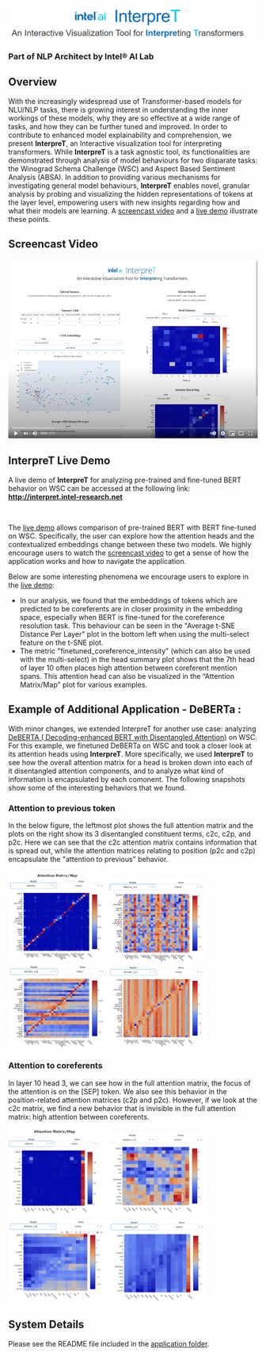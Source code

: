 <p align="center">
  <img src="./assets/interpret_title_centered.png" alt="InterpreT: An Interactive Visualization Tool for Interpreting Transformers"/>
</p>

 
### Part of NLP Architect by Intel® AI Lab

## Overview
With the increasingly widespread use of Transformer-based models for NLU/NLP tasks, there is growing interest in understanding the inner workings of these models, why they are so effective at a wide range of tasks, and how they can be further tuned and improved. In order to contribute to enhanced model explainability and comprehension, we present **InterpreT**, an Interactive visualization tool for interpreting transformers. While **InterpreT** is a task agnostic tool, its functionalities are demonstrated through analysis of model behaviours for two disparate tasks: the Winograd Schema Challenge (WSC) and Aspect Based Sentiment Analysis (ABSA). In addition to providing various mechanisms for investigating general model behaviours, **InterpreT** enables novel, granular analysis by probing and visualizing the hidden representations of tokens at the layer level, empowering users with new insights regarding how and what their models are learning. A [screencast video](https://youtu.be/np3cT9Xt9PE) and a [live demo](http://interpret.intel-research.net) illustrate these points.

## Screencast Video

<p align="center">
  <a href="https://youtu.be/np3cT9Xt9PE"><img src="./assets/video_demo_thumbnail.png" alt="Video Demo" width="548" height="362.5"/></a>
</p>


## InterpreT Live Demo
A live demo of **InterpreT** for analyzing pre-trained and fine-tuned BERT behavior on WSC can be accessed at the following link: 
**http://interpret.intel-research.net**

<br>

The [live demo](http://interpret.intel-research.net) allows comparison of pre-trained BERT with BERT fine-tuned on WSC. Specifically, the user can explore how the attention heads and the contextualized embeddings change between these two models. We highly encourage users to watch the [screencast video](https://youtu.be/np3cT9Xt9PE) to get a sense of how the application works and how to navigate the application.

Below are some interesting phenomena we encourage users to explore in the [live demo](http://interpret.intel-research.net):
- In our analysis, we found that the embeddings of tokens which are predicted to be coreferents are in closer proximity in the embedding space, especially when BERT is fine-tuned for the coreference resolution task. This behaviour can be seen in the "Average t-SNE Distance Per Layer" plot in the bottom left when using the multi-select feature on the t-SNE plot. 
- The metric "finetuned_coreference_intensity" (which can also be used with the multi-select) in the head summary plot shows that the 7th head of layer 10 often places high attention between coreferent mention spans. This attention head can also be visualized in the “Attention Matrix/Map" plot for various examples. 

## Example of Additional Application - DeBERTa : 

With minor changes, we extended InterpreT for another use case: analyzing [DeBERTA (
Decoding-enhanced BERT with Disentangled Attention)](https://arxiv.org/abs/2006.03654) on WSC. 
For this example, we finetuned DeBERTa on WSC and took a closer look at its attention heads using **InterpreT**.
More specifically, we used **InterpreT** to see how the overall attention matrix for a head is broken down into each of it disentangled attention components, and to analyze what kind of information is encapsulated by each comonent.
The following snapshots show some of the interesting behaviors that we found.

### Attention to previous token 
In the below figure, the leftmost plot shows the full attention matrix and the plots on the right show its 3 disentangled constituent terms, c2c, c2p, and p2c. Here we can see that the c2c attention matrix contains information that is spread out, while the attention matrices relating to position (p2c and c2p) encapsulate the "attention to previous" behavior.

<img width="200"  src="./assets/deberta_previous_all.png"><img width="200"  src="./assets/deberta_previous_c2c.png"><img width="200"  src="./assets/deberta_previous_c2p.png"><img width="200"  src="./assets/deberta_previous_p2c.png">

### Attention to coreferents
In layer 10 head 3, we can see how in the full attention matrix, the focus of the attention is on the [SEP] token.
We also see this behavior in the position-related attention matrices (c2p and p2c). 
However, if we look at the c2c matrix, we find a new behavior that is invisible in the full attention matrix: high attention between coreferents.

<img width="200"  src="./assets/10_3deberta_all.png"><img width="200"  src="./assets/10_3deberta_c2c.png"><img width="200"  src="./assets/10_3deberta_c2p.png"><img width="200"  src="./assets/10_3deberta_p2c.png">

## System Details
Please see the README file included in the [application folder](https://github.com/IntelLabs/nlp-architect/tree/master/solutions/InterpreT/application).